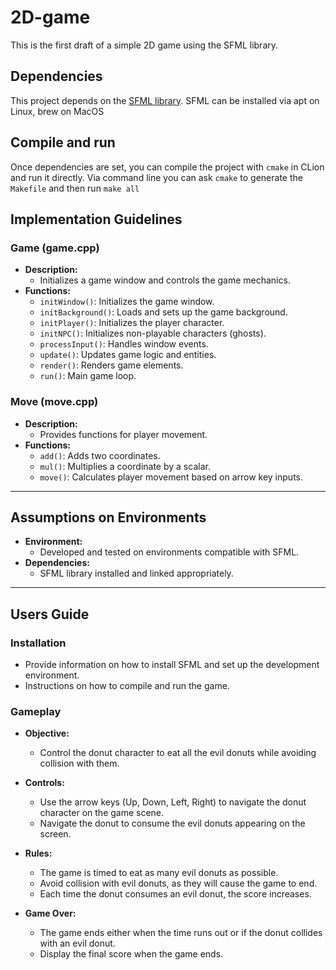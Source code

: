 # 2D-game
This is the first draft of a simple 2D game using the SFML library.

## Dependencies
This project depends on the [SFML library](https://www.sfml-dev.org/index.php). SFML can be installed via apt on Linux, brew on MacOS  

## Compile and run
Once dependencies are set, you can compile the project with `cmake` in CLion and run it directly. Via command line you can ask `cmake` to generate the `Makefile` and then run `make all`
## Implementation Guidelines

### Game (game.cpp)
- **Description:** 
  - Initializes a game window and controls the game mechanics.
- **Functions:**
  - `initWindow()`: Initializes the game window.
  - `initBackground()`: Loads and sets up the game background.
  - `initPlayer()`: Initializes the player character.
  - `initNPC()`: Initializes non-playable characters (ghosts).
  - `processInput()`: Handles window events.
  - `update()`: Updates game logic and entities.
  - `render()`: Renders game elements.
  - `run()`: Main game loop.

### Move (move.cpp)
- **Description:**
  - Provides functions for player movement.
- **Functions:**
  - `add()`: Adds two coordinates.
  - `mul()`: Multiplies a coordinate by a scalar.
  - `move()`: Calculates player movement based on arrow key inputs.

---

## Assumptions on Environments

- **Environment:** 
  - Developed and tested on environments compatible with SFML.
- **Dependencies:**
  - SFML library installed and linked appropriately.

---

## Users Guide

### Installation
- Provide information on how to install SFML and set up the development environment.
- Instructions on how to compile and run the game.

### Gameplay
- **Objective:** 
  - Control the donut character to eat all the evil donuts while avoiding collision with them.

- **Controls:** 
  - Use the arrow keys (Up, Down, Left, Right) to navigate the donut character on the game scene.
  - Navigate the donut to consume the evil donuts appearing on the screen.

- **Rules:** 
  - The game is timed to eat as many evil donuts as possible.
  - Avoid collision with evil donuts, as they will cause the game to end.
  - Each time the donut consumes an evil donut, the score increases.

- **Game Over:** 
  - The game ends either when the time runs out or if the donut collides with an evil donut.
  - Display the final score when the game ends.



